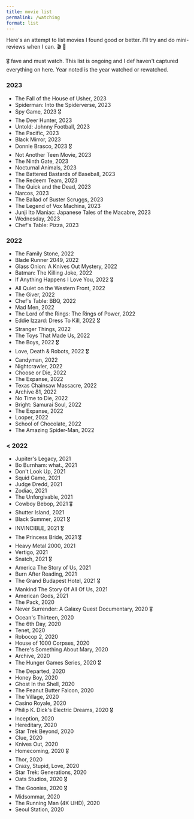 ```yaml
---
title: movie list
permalink: /watching
format: list
---
```


Here's an attempt to list movies I found good or better. I'll try and do mini-reviews when I can. 🎬 🎥

🎖️ fave and must watch. This list is ongoing and I def haven't captured everything on here. Year noted is the year watched or rewatched.

### 2023
- The Fall of the House of Usher, 2023
- Spiderman: Into the Spiderverse, 2023
- Spy Game, 2023 🎖️
- The Deer Hunter, 2023
- Untold: Johnny Football, 2023
- The Pacific, 2023
- Black Mirror, 2023
- Donnie Brasco, 2023 🎖️
- Not Another Teen Movie, 2023
- The Ninth Gate, 2023
- Nocturnal Animals, 2023
- The Battered Bastards of Baseball, 2023
- The Redeem Team, 2023
- The Quick and the Dead, 2023
- Narcos, 2023
- The Ballad of Buster Scruggs, 2023
- The Legend of Vox Machina, 2023
- Junji Ito Maniac: Japanese Tales of the Macabre, 2023
- Wednesday, 2023
- Chef's Table: Pizza, 2023

### 2022
- The Family Stone, 2022
- Blade Runner 2049, 2022
- Glass Onion: A Knives Out Mystery, 2022
- Batman: The Killing Joke, 2022 
- If Anything Happens I Love You, 2022 🎖️
- All Quiet on the Western Front, 2022
- The Giver, 2022
- Chef's Table: BBQ, 2022
- Mad Men, 2022
- The Lord of the Rings: The Rings of Power, 2022
- Eddie Izzard: Dress To Kill, 2022 🎖️
- Stranger Things, 2022
- The Toys That Made Us, 2022
- The Boys, 2022 🎖️
- Love, Death & Robots, 2022 🎖️
- Candyman, 2022
- Nightcrawler, 2022
- Choose or Die, 2022
- The Expanse, 2022
- Texas Chainsaw Massacre, 2022
- Archive 81, 2022
- No Time to Die, 2022
- Bright: Samurai Soul, 2022
- The Expanse, 2022
- Looper, 2022
- School of Chocolate, 2022
- The Amazing Spider-Man, 2022

### < 2022
- Jupiter's Legacy, 2021
- Bo Burnham: what., 2021
- Don't Look Up, 2021
- Squid Game, 2021
- Judge Dredd, 2021
- Zodiac, 2021
- The Unforgivable, 2021
- Cowboy Bebop, 2021 🎖️
- Shutter Island, 2021
- Black Summer, 2021 🎖️
- INVINCIBLE, 2021 🎖️
- The Princess Bride, 2021 🎖️
- Heavy Metal 2000, 2021
- Vertigo, 2021
- Snatch, 2021 🎖️
- America The Story of Us, 2021
- Burn After Reading, 2021
- The Grand Budapest Hotel, 2021 🎖️
- Mankind The Story Of All Of Us, 2021
- American Gods, 2021
- The Pack, 2020
- Never Surrender: A Galaxy Quest Documentary, 2020 🎖️
- Ocean's Thirteen, 2020
- The 6th Day, 2020
- Tenet, 2020
- Robocop 2, 2020
- House of 1000 Corpses, 2020
- There's Something About Mary, 2020
- Archive, 2020
- The Hunger Games Series, 2020 🎖️
- The Departed, 2020
- Honey Boy, 2020
- Ghost In the Shell, 2020
- The Peanut Butter Falcon, 2020
- The Village, 2020
- Casino Royale, 2020
- Philip K. Dick's Electric Dreams, 2020 🎖️
- Inception, 2020
- Hereditary, 2020
- Star Trek Beyond, 2020
- Clue, 2020
- Knives Out, 2020
- Homecoming, 2020 🎖️
- Thor, 2020
- Crazy, Stupid, Love, 2020
- Star Trek: Generations, 2020
- Oats Studios, 2020 🎖️
- The Goonies, 2020 🎖️
- Midsommar, 2020
- The Running Man (4K UHD), 2020
- Seoul Station, 2020
